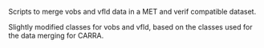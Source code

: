 Scripts to merge vobs and vfld data in a MET and verif compatible
dataset.

Slightly modified classes for vobs and vfld, based
on the classes used for the data merging for CARRA.

